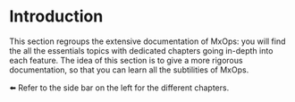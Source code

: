 # Introduction

This section regroups the extensive documentation of MxOps: you will find the all the essentials topics with dedicated chapters going in-depth into each feature.
The idea of this section is to give a more rigorous documentation, so that you can learn all the subtilities of MxOps.

⬅️ Refer to the side bar on the left for the different chapters.